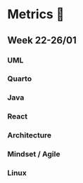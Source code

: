 # Metrics :slot_machine:

## Week 22-26/01



### UML

### Quarto

### Java

### React

### Architecture

### Mindset / Agile

### Linux


